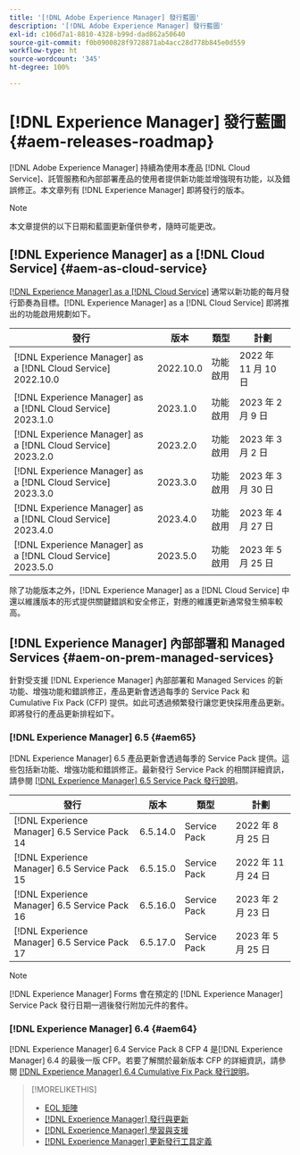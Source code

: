 ```yaml
---
title: '[!DNL Adobe Experience Manager] 發行藍圖'
description: '[!DNL Adobe Experience Manager] 發行藍圖'
exl-id: c106d7a1-8810-4328-b99d-dad862a50640
source-git-commit: f0b0900828f9728871ab4acc28d778b845e0d559
workflow-type: ht
source-wordcount: '345'
ht-degree: 100%

---
```


# [!DNL Experience Manager] 發行藍圖 {#aem-releases-roadmap}

[!DNL Adobe Experience Manager] 持續為使用本產品 [!DNL Cloud Service]、託管服務和內部部署產品的使用者提供新功能並增強現有功能，以及錯誤修正。本文章列有 [!DNL Experience Manager] 即將發行的版本。

>[!NOTE]
>
>本文章提供的以下日期和藍圖更新僅供參考，隨時可能更改。

## [!DNL Experience Manager] as a [!DNL Cloud Service] {#aem-as-cloud-service}

[[!DNL Experience Manager] as a  [!DNL Cloud Service]](https://experienceleague.adobe.com/docs/experience-manager-cloud-service/release-notes/home.html) 通常以新功能的每月發行節奏為目標。[!DNL Experience Manager] as a [!DNL Cloud Service] 即將推出的功能啟用規劃如下。

| 發行 | 版本 | 類型 | 計劃 |
|---|---|---|---|
| [!DNL Experience Manager] as a [!DNL Cloud Service] 2022.10.0 | 2022.10.0 | 功能啟用 | 2022 年 11 月 10 日 |
| [!DNL Experience Manager] as a [!DNL Cloud Service] 2023.1.0 | 2023.1.0 | 功能啟用 | 2023 年 2 月 9 日 |
| [!DNL Experience Manager] as a [!DNL Cloud Service] 2023.2.0 | 2023.2.0 | 功能啟用 | 2023 年 3 月 2 日 |
| [!DNL Experience Manager] as a [!DNL Cloud Service] 2023.3.0 | 2023.3.0 | 功能啟用 | 2023 年 3 月 30 日 |
| [!DNL Experience Manager] as a [!DNL Cloud Service] 2023.4.0 | 2023.4.0 | 功能啟用 | 2023 年 4 月 27 日 |
| [!DNL Experience Manager] as a [!DNL Cloud Service] 2023.5.0 | 2023.5.0 | 功能啟用 | 2023 年 5 月 25 日 |

除了功能版本之外，[!DNL Experience Manager] as a [!DNL Cloud Service] 中還以維護版本的形式提供關鍵錯誤和安全修正，對應的維護更新通常發生頻率較高。

## [!DNL Experience Manager] 內部部署和 Managed Services {#aem-on-prem-managed-services}

針對受支援 [!DNL Experience Manager] 內部部署和 Managed Services 的新功能、增強功能和錯誤修正，產品更新會透過每季的 Service Pack 和 Cumulative Fix Pack (CFP) 提供。如此可透過頻繁發行讓您更快採用產品更新。即將發行的產品更新排程如下。

### [!DNL Experience Manager] 6.5 {#aem65}

[!DNL Experience Manager] 6.5 產品更新會透過每季的 Service Pack 提供。這些包括新功能、增強功能和錯誤修正。最新發行 Service Pack 的相關詳細資訊，請參閱 [[!DNL Experience Manager] 6.5 Service Pack 發行說明](https://experienceleague.adobe.com/docs/experience-manager-65/release-notes/release-notes.html?lang=zh-Hant)。

| 發行 | 版本 | 類型 | 計劃 |
|---|---|---|---|
| [!DNL Experience Manager] 6.5 Service Pack 14 | 6.5.14.0 | Service Pack | 2022 年 8 月 25 日 |
| [!DNL Experience Manager] 6.5 Service Pack 15 | 6.5.15.0 | Service Pack | 2022 年 11 月 24 日 |
| [!DNL Experience Manager] 6.5 Service Pack 16 | 6.5.16.0 | Service Pack | 2023 年 2 月 23 日 |
| [!DNL Experience Manager] 6.5 Service Pack 17 | 6.5.17.0 | Service Pack | 2023 年 5 月 25 日 |

>[!NOTE]
>
>[!DNL Experience Manager] Forms 會在預定的 [!DNL Experience Manager] Service Pack 發行日期一週後發行附加元件的套件。

### [!DNL Experience Manager] 6.4 {#aem64}

[!DNL Experience Manager] 6.4 Service Pack 8 CFP 4 是[!DNL Experience Manager] 6.4 的最後一版 CFP。若要了解關於最新版本 CFP 的詳細資訊，請參閱 [[!DNL Experience Manager] 6.4 Cumulative Fix Pack 發行說明](https://experienceleague.adobe.com/docs/experience-manager-64/release-notes/cfp-release-notes.html?lang=zh-Hant)。

>[!MORELIKETHIS]
>
>* [EOL 矩陣](https://helpx.adobe.com/tw/support/programs/eol-matrix.html)
>* [[!DNL Experience Manager] 發行與更新](https://helpx.adobe.com/tw/experience-manager/aem-releases-updates.html)
>* [[!DNL Experience Manager] 學習與支援](https://helpx.adobe.com/tw/support/experience-manager.html)
>* [[!DNL Experience Manager] 更新發行工具定義](/help/update-release-vehicle-definitions.md)

